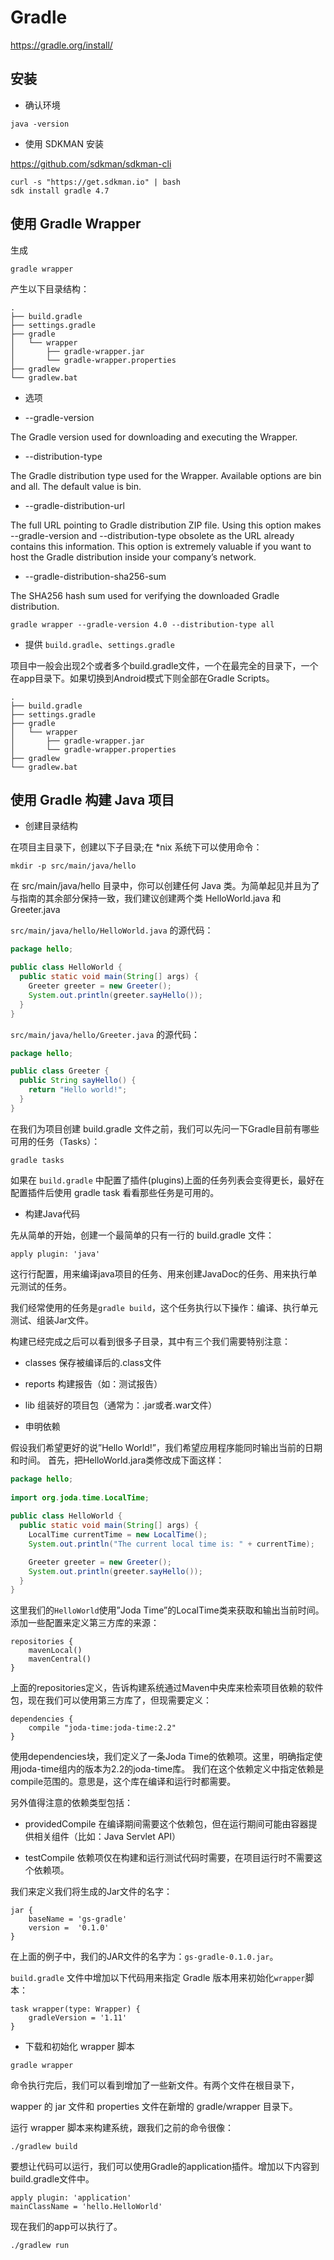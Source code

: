 # Gradle

https://gradle.org/install/

## 安装

* 确认环境

```shell
java -version
```

* 使用 SDKMAN 安装

https://github.com/sdkman/sdkman-cli

```shell
curl -s "https://get.sdkman.io" | bash 
sdk install gradle 4.7
```

## 使用 Gradle Wrapper

生成

```shell
gradle wrapper
```

产生以下目录结构：
```text
.
├── build.gradle
├── settings.gradle
├── gradle
│   └── wrapper
│       ├── gradle-wrapper.jar
│       └── gradle-wrapper.properties
├── gradlew
└── gradlew.bat
```

* 选项

- --gradle-version

The Gradle version used for downloading and executing the Wrapper.

- --distribution-type

The Gradle distribution type used for the Wrapper. Available options are bin and all. The default value is bin.

- --gradle-distribution-url

The full URL pointing to Gradle distribution ZIP file. Using this option makes --gradle-version and --distribution-type obsolete as the URL already contains this information. This option is extremely valuable if you want to host the Gradle distribution inside your company’s network.

- --gradle-distribution-sha256-sum

The SHA256 hash sum used for verifying the downloaded Gradle distribution.

```shell
gradle wrapper --gradle-version 4.0 --distribution-type all
```

* 提供 `build.gradle`、`settings.gradle`

项目中一般会出现2个或者多个build.gradle文件，一个在最完全的目录下，一个在app目录下。如果切换到Android模式下则全部在Gradle Scripts。

```text
.
├── build.gradle
├── settings.gradle
├── gradle
│   └── wrapper
│       ├── gradle-wrapper.jar
│       └── gradle-wrapper.properties
├── gradlew
└── gradlew.bat
```

## 使用 Gradle 构建 Java 项目

* 创建目录结构

在项目主目录下，创建以下子目录;在 *nix 系统下可以使用命令：

```shell
mkdir -p src/main/java/hello
```

在 src/main/java/hello 目录中，你可以创建任何 Java 类。为简单起见并且为了与指南的其余部分保持一致，我们建议创建两个类 HelloWorld.java 和 Greeter.java

`src/main/java/hello/HelloWorld.java` 的源代码：

```java
package hello;

public class HelloWorld {
  public static void main(String[] args) {
    Greeter greeter = new Greeter();
    System.out.println(greeter.sayHello());
  }
}
```

`src/main/java/hello/Greeter.java` 的源代码：

```java
package hello;

public class Greeter {
  public String sayHello() {
    return "Hello world!";
  }
}
```

在我们为项目创建 build.gradle 文件之前，我们可以先问一下Gradle目前有哪些可用的任务（Tasks）：

```shell
gradle tasks
```

如果在 `build.gradle` 中配置了插件(plugins)上面的任务列表会变得更长，最好在配置插件后使用 gradle task 看看那些任务是可用的。

* 构建Java代码

先从简单的开始，创建一个最简单的只有一行的 build.gradle 文件：
```text
apply plugin: 'java'
```

这行行配置，用来编译java项目的任务、用来创建JavaDoc的任务、用来执行单元测试的任务。

我们经常使用的任务是`gradle build`，这个任务执行以下操作：编译、执行单元测试、组装Jar文件。

构建已经完成之后可以看到很多子目录，其中有三个我们需要特别注意：

- classes
保存被编译后的.class文件

- reports
构建报告（如：测试报告）

- lib
组装好的项目包（通常为：.jar或者.war文件）

* 申明依赖

假设我们希望更好的说”Hello World!”，我们希望应用程序能同时输出当前的日期和时间。
首先，把HelloWorld.jara类修改成下面这样：
```java
package hello;
 
import org.joda.time.LocalTime;
 
public class HelloWorld {
  public static void main(String[] args) {
    LocalTime currentTime = new LocalTime();
    System.out.println("The current local time is: " + currentTime);

    Greeter greeter = new Greeter();
    System.out.println(greeter.sayHello());
  }
}
```
这里我们的`HelloWorld`使用”Joda Time”的LocalTime类来获取和输出当前时间。
添加一些配置来定义第三方库的来源：
```text
repositories {
    mavenLocal()
    mavenCentral()
}
```
上面的repositories定义，告诉构建系统通过Maven中央库来检索项目依赖的软件包，现在我们可以使用第三方库了，但现需要定义：
```text
dependencies {
    compile "joda-time:joda-time:2.2"
}
```
使用dependencies块，我们定义了一条Joda Time的依赖项。这里，明确指定使用joda-time组内的版本为2.2的joda-time库。
我们在这个依赖定义中指定依赖是compile范围的。意思是，这个库在编译和运行时都需要。

另外值得注意的依赖类型包括：

- providedCompile
在编译期间需要这个依赖包，但在运行期间可能由容器提供相关组件（比如：Java Servlet API）

- testCompile
依赖项仅在构建和运行测试代码时需要，在项目运行时不需要这个依赖项。

我们来定义我们将生成的Jar文件的名字：
```text
jar {
    baseName = 'gs-gradle'
    version =  '0.1.0'
}
```
在上面的例子中，我们的JAR文件的名字为：`gs-gradle-0.1.0.jar`。

`build.gradle` 文件中增加以下代码用来指定 Gradle 版本用来初始化`wrapper`脚本：
```text
task wrapper(type: Wrapper) {
    gradleVersion = '1.11'
}
```

* 下载和初始化 wrapper 脚本
```text
gradle wrapper
```
命令执行完后，我们可以看到增加了一些新文件。有两个文件在根目录下，

wapper 的 jar 文件和 properties 文件在新增的 gradle/wrapper 目录下。

运行 wrapper 脚本来构建系统，跟我们之前的命令很像：
```shell
./gradlew build
```

要想让代码可以运行，我们可以使用Gradle的application插件。增加以下内容到build.gradle文件中。

```text
apply plugin: 'application'
mainClassName = 'hello.HelloWorld'
```
现在我们的app可以执行了。
```shell
./gradlew run
```


